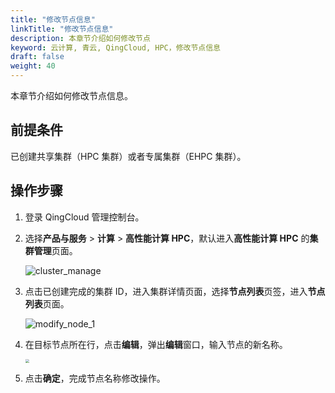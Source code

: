 ```yaml
---
title: "修改节点信息"
linkTitle: "修改节点信息"
description: 本章节介绍如何修改节点
keyword: 云计算, 青云, QingCloud, HPC，修改节点信息
draft: false
weight: 40
---
```


本章节介绍如何修改节点信息。

## 前提条件

已创建共享集群（HPC 集群）或者专属集群（EHPC 集群）。

## 操作步骤

1. 登录 QingCloud 管理控制台。

2. 选择**产品与服务** > **计算** > **高性能计算 HPC**，默认进入**高性能计算 HPC** 的**集群管理**页面。

   ![cluster_manage](../../../_images/cluster_manage.png)

3. 点击已创建完成的集群 ID，进入集群详情页面，选择**节点列表**页签，进入**节点列表**页面。

   ![modify_node_1](../../../_images/modify_node_1.png)

4. 在目标节点所在行，点击**编辑**，弹出**编辑**窗口，输入节点的新名称。

   <img src="../../../_images/um_edit_node_win.png" style="zoom:40%;" />

5. 点击**确定**，完成节点名称修改操作。